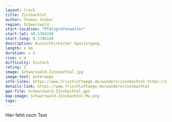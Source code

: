 ```yaml
---
layout: track
title: Zinsbachtal
author: Thomas Stober
region: Schwarzwald
start-location: "Pfalzgrafenweiler"
start-lat: 48.5394240
start-long: 8.5706140
description: Aussichtsreicher Spaziergang.
length: x km
duration: x h
rise: x m
difficulty: Einfach
rating: 2
image: Schwarzwald.Zinsbachtal.jpg
image-text: unterwegs
info-links: https://www.frischluftwege.de/wandern/zinsbachtal https://www.inslichtruecken.de
details-link: https://www.frischluftwege.de/wandern/zinsbachtal
gpx-file: Schwarzwald.Zinsbachtal.gpx
map-image: Schwarzwald.Zinsbachtal-Ma.png
tags: 
---
```




Hier fehlt noch Text




